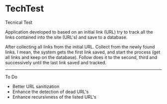 # TechTest
Tecnical Test

Application developed to based on an initial link (URL) try to track all the links contained into the site (URL's) and save to a database.

After collecting all links from the initial URL. Collect from the newly found links. I mean, the system gets the first link saved, and start the process (get all links and keep on the database). Follow does it to the second, third and successively until the last link saved and tracked.

---------

To Do

- Better URL sanitization
- Enhance the detection of dead URL's
- Enhance recursivness of the listed URL's


